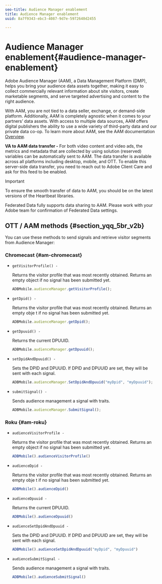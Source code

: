 ```yaml
---
seo-title: Audience Manager enablement
title: Audience Manager enablement
uuid: 8a7f9343-ebc3-4087-9d7e-5972640d2455

---
```


# Audience Manager enablement{#audience-manager-enablement}

Adobe Audience Manager (AAM), a Data Management Platform (DMP), helps you bring your audience data assets together, making it easy to collect commercially relevant information about site visitors, create marketable segments, and serve targeted advertising and content to the right audience.

With AAM, you are not tied to a data seller, exchange, or demand-side platform. Additionally, AAM is completely agnostic when it comes to your partners’ data assets. With access to multiple data sources, AAM offers digital publishers the ability to use a wide variety of third-party data and our private data co-op. To learn more about AAM, see the AAM documentation [Overview](https://marketing.adobe.com/resources/help/en_US/aam/c_am_overview_intro.html).

**VA to AAM data transfer -** For both video content and video ads, the metrics and metadata that are collected by using solution (reserved) variables can be automatically sent to AAM. The data transfer is available across all platforms including desktop, mobile, and OTT. To enable this server-side data transfer, you need to reach out to Adobe Client Care and ask for this feed to be enabled.

>[!IMPORTANT]
>
>To ensure the smooth transfer of data to AAM, you should be on the latest versions of the Heartbeat libraries.

Federated Data fully supports data sharing to AAM. Please work with your Adobe team for confirmation of Federated Data settings.

## OTT / AAM methods {#section_yqq_5br_v2b}

You can use these methods to send signals and retrieve visitor segments from Audience Manager:

### Chromecast {#am-chromecast}

* `getVisitorProfile() -`

   Returns the visitor profile that was most recently obtained. Returns an empty object if no signal has been submitted yet.

   ```js    
   ADBMobile.audienceManager.getVisitorProfile();
   ```

* `getDpid() -`

   Returns the visitor profile that was most recently obtained. Returns an empty obje t if no signal has been submitted yet.

   ```js    
   ADBMobile.audienceManager.getDpid();
   ```

* `getDpuuid() -`

   Returns the current DPUUID.

   ```js    
   ADBMobile.audienceManager.getDpuuid();
   ```

* `setDpidAndDpuuid() -`

   Sets the DPID and DPUUID. If DPID and DPUUID are set, they will be sent with each signal.

   ```js    
   ADBMobile.audienceManager.SetDpidAndDpuuid("myDpid", "myDpuuid");
   ```

* `submitSignal() -`

   Sends audience management a signal with traits.

   ```js    
   ADBMobile.audienceManager.SubmitSignal();
   ```

### Roku {#am-roku}

* `audienceVisitorProfile -`

   Returns the visitor profile that was most recently obtained. Returns an empty object if no signal has been submitted yet.

   ```js    
   ADBMobile().audienceVisitorProfile()
   ```

* `audienceDpid -`

   Returns the visitor profile that was most recently obtained. Returns an empty obje t if no signal has been submitted yet.

   ```js    
   ADBMobile().audienceDpid()
   ```

* `audienceDpuuid -`

   Returns the current DPUUID.

   ```js    
   ADBMobile().audienceDpuuid()
   ```

* `audienceSetDpidAndDpuuid -`

   Sets the DPID and DPUUID. If DPID and DPUUID are set, they will be sent with each signal.

   ```js    
   ADBMobile().audienceSetDpidAndDpuuid("myDpid", "myDpuuid")
   ```

* `audienceSubmitSignal -`

   Sends audience management a signal with traits.

   ```js    
   ADBMobile().audienceSubmitSignal()
   ```

